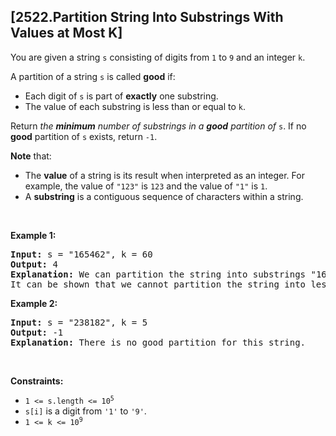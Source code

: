 ## [2522.Partition String Into Substrings With Values at Most K]
<p>You are given a string <code>s</code> consisting of digits from <code>1</code> to <code>9</code> and an integer <code>k</code>.</p>

<p>A partition of a string <code>s</code> is called <strong>good</strong> if:</p>

<ul>
	<li>Each digit of <code>s</code> is part of <strong>exactly</strong> one substring.</li>
	<li>The value of each substring is less than or equal to <code>k</code>.</li>
</ul>

<p>Return <em>the <strong>minimum</strong> number of substrings in a <strong>good</strong> partition of</em> <code>s</code>. If no <strong>good</strong> partition of <code>s</code> exists, return <code>-1</code>.</p>

<p><b>Note</b> that:</p>

<ul>
	<li>The <strong>value</strong> of a string is its result when interpreted as an integer. For example, the value of <code>&quot;123&quot;</code> is <code>123</code> and the value of <code>&quot;1&quot;</code> is <code>1</code>.</li>
	<li>A <strong>substring</strong> is a contiguous sequence of characters within a string.</li>
</ul>

<p>&nbsp;</p>
<p><strong class="example">Example 1:</strong></p>

<pre>
<strong>Input:</strong> s = &quot;165462&quot;, k = 60
<strong>Output:</strong> 4
<strong>Explanation:</strong> We can partition the string into substrings &quot;16&quot;, &quot;54&quot;, &quot;6&quot;, and &quot;2&quot;. Each substring has a value less than or equal to k = 60.
It can be shown that we cannot partition the string into less than 4 substrings.
</pre>

<p><strong class="example">Example 2:</strong></p>

<pre>
<strong>Input:</strong> s = &quot;238182&quot;, k = 5
<strong>Output:</strong> -1
<strong>Explanation:</strong> There is no good partition for this string.
</pre>

<p>&nbsp;</p>
<p><strong>Constraints:</strong></p>

<ul>
	<li><code>1 &lt;= s.length &lt;= 10<sup>5</sup></code></li>
	<li><code>s[i]</code> is a digit from <code>&#39;1&#39;</code> to <code>&#39;9&#39;</code>.</li>
	<li><code>1 &lt;= k &lt;= 10<sup>9</sup></code></li>
</ul>

<p>&nbsp;</p>
<style type="text/css">.spoilerbutton {display:block; border:dashed; padding: 0px 0px; margin:10px 0px; font-size:150%; font-weight: bold; color:#000000; background-color:cyan; outline:0; 
}
.spoiler {overflow:hidden;}
.spoiler > div {-webkit-transition: all 0s ease;-moz-transition: margin 0s ease;-o-transition: all 0s ease;transition: margin 0s ease;}
.spoilerbutton[value="Show Message"] + .spoiler > div {margin-top:-500%;}
.spoilerbutton[value="Hide Message"] + .spoiler {padding:5px;}
</style>
